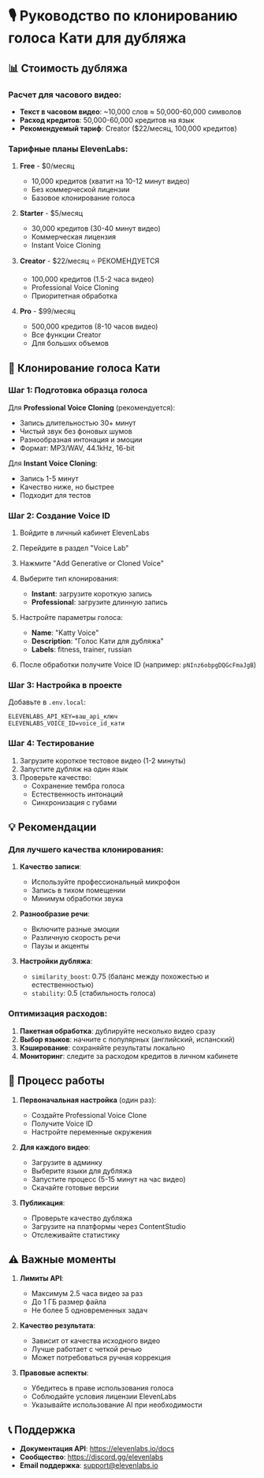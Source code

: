 # 🎙️ Руководство по клонированию голоса Кати для дубляжа

## 📊 Стоимость дубляжа

### Расчет для часового видео:
- **Текст в часовом видео**: ~10,000 слов ≈ 50,000-60,000 символов
- **Расход кредитов**: 50,000-60,000 кредитов на язык
- **Рекомендуемый тариф**: Creator ($22/месяц, 100,000 кредитов)

### Тарифные планы ElevenLabs:
1. **Free** - $0/месяц
   - 10,000 кредитов (хватит на 10-12 минут видео)
   - Без коммерческой лицензии
   - Базовое клонирование голоса

2. **Starter** - $5/месяц  
   - 30,000 кредитов (30-40 минут видео)
   - Коммерческая лицензия
   - Instant Voice Cloning

3. **Creator** - $22/месяц ⭐ РЕКОМЕНДУЕТСЯ
   - 100,000 кредитов (1.5-2 часа видео)
   - Professional Voice Cloning
   - Приоритетная обработка

4. **Pro** - $99/месяц
   - 500,000 кредитов (8-10 часов видео)
   - Все функции Creator
   - Для больших объемов

## 🎯 Клонирование голоса Кати

### Шаг 1: Подготовка образца голоса

Для **Professional Voice Cloning** (рекомендуется):
- Запись длительностью 30+ минут
- Чистый звук без фоновых шумов
- Разнообразная интонация и эмоции
- Формат: MP3/WAV, 44.1kHz, 16-bit

Для **Instant Voice Cloning**:
- Запись 1-5 минут
- Качество ниже, но быстрее
- Подходит для тестов

### Шаг 2: Создание Voice ID

1. Войдите в личный кабинет ElevenLabs
2. Перейдите в раздел "Voice Lab"
3. Нажмите "Add Generative or Cloned Voice"
4. Выберите тип клонирования:
   - **Instant**: загрузите короткую запись
   - **Professional**: загрузите длинную запись

5. Настройте параметры голоса:
   - **Name**: "Katty Voice"
   - **Description**: "Голос Кати для дубляжа"
   - **Labels**: fitness, trainer, russian

6. После обработки получите Voice ID (например: `pNInz6obpgDQGcFmaJgB`)

### Шаг 3: Настройка в проекте

Добавьте в `.env.local`:
```
ELEVENLABS_API_KEY=ваш_api_ключ
ELEVENLABS_VOICE_ID=voice_id_кати
```

### Шаг 4: Тестирование

1. Загрузите короткое тестовое видео (1-2 минуты)
2. Запустите дубляж на один язык
3. Проверьте качество:
   - Сохранение тембра голоса
   - Естественность интонаций
   - Синхронизация с губами

## 💡 Рекомендации

### Для лучшего качества клонирования:

1. **Качество записи**:
   - Используйте профессиональный микрофон
   - Запись в тихом помещении
   - Минимум обработки звука

2. **Разнообразие речи**:
   - Включите разные эмоции
   - Различную скорость речи
   - Паузы и акценты

3. **Настройки дубляжа**:
   - `similarity_boost`: 0.75 (баланс между похожестью и естественностью)
   - `stability`: 0.5 (стабильность голоса)

### Оптимизация расходов:

1. **Пакетная обработка**: дублируйте несколько видео сразу
2. **Выбор языков**: начните с популярных (английский, испанский)
3. **Кэширование**: сохраняйте результаты локально
4. **Мониторинг**: следите за расходом кредитов в личном кабинете

## 🚀 Процесс работы

1. **Первоначальная настройка** (один раз):
   - Создайте Professional Voice Clone
   - Получите Voice ID
   - Настройте переменные окружения

2. **Для каждого видео**:
   - Загрузите в админку
   - Выберите языки для дубляжа
   - Запустите процесс (5-15 минут на час видео)
   - Скачайте готовые версии

3. **Публикация**:
   - Проверьте качество дубляжа
   - Загрузите на платформы через ContentStudio
   - Отслеживайте статистику

## ⚠️ Важные моменты

1. **Лимиты API**:
   - Максимум 2.5 часа видео за раз
   - До 1 ГБ размер файла
   - Не более 5 одновременных задач

2. **Качество результата**:
   - Зависит от качества исходного видео
   - Лучше работает с четкой речью
   - Может потребоваться ручная коррекция

3. **Правовые аспекты**:
   - Убедитесь в праве использования голоса
   - Соблюдайте условия лицензии ElevenLabs
   - Указывайте использование AI при необходимости

## 📞 Поддержка

- **Документация API**: https://elevenlabs.io/docs
- **Сообщество**: https://discord.gg/elevenlabs
- **Email поддержка**: support@elevenlabs.io